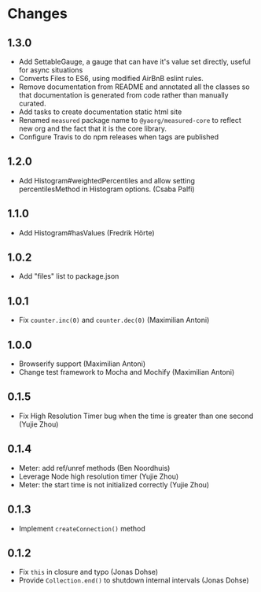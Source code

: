 # Changes

## 1.3.0

- Add SettableGauge, a gauge that can have it's value set directly, useful for async situations
- Converts Files to ES6, using modified AirBnB eslint rules.
- Remove documentation from README and annotated all the classes so that documentation is generated from code rather than manually curated.
- Add tasks to create documentation static html site
- Renamed `measured` package name to `@yaorg/measured-core` to reflect new org and the fact that it is the core library.
- Configure Travis to do npm releases when tags are published

## 1.2.0

- Add Histogram#weightedPercentiles and allow setting percentilesMethod in Histogram options. (Csaba Palfi)

## 1.1.0

- Add Histogram#hasValues (Fredrik Hörte)

## 1.0.2

- Add "files" list to package.json

## 1.0.1

- Fix `counter.inc(0)` and `counter.dec(0)` (Maximilian Antoni)

## 1.0.0

- Browserify support (Maximilian Antoni)
- Change test framework to Mocha and Mochify (Maximilian Antoni)

## 0.1.5

- Fix High Resolution Timer bug when the time is greater than one second (Yujie
  Zhou)

## 0.1.4

- Meter: add ref/unref methods (Ben Noordhuis)
- Leverage Node high resolution timer (Yujie Zhou)
- Meter: the start time is not initialized correctly (Yujie Zhou)

## 0.1.3

- Implement `createConnection()` method

## 0.1.2

- Fix `this` in closure and typo (Jonas Dohse)
- Provide `Collection.end()` to shutdown internal intervals (Jonas Dohse)

